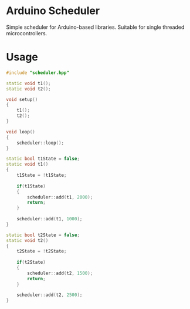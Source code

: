 # Arduino Scheduler
Simple scheduler for Arduino-based libraries. Suitable for single threaded microcontrollers.

# Usage
```c++
#include "scheduler.hpp"

static void t1();
static void t2();

void setup()
{
	t1();
	t2();
}

void loop()
{
	scheduler::loop();
}

static bool t1State = false;
static void t1()
{
	t1State = !t1State;
	
	if(t1State)
	{
		scheduler::add(t1, 2000);
		return;
	}
	
	scheduler::add(t1, 1000);
}

static bool t2State = false;
static void t2()
{
	t2State = !t2State;
	
	if(t2State)
	{
		scheduler::add(t2, 1500);
		return;
	}
	
	scheduler::add(t2, 2500);
}
```
